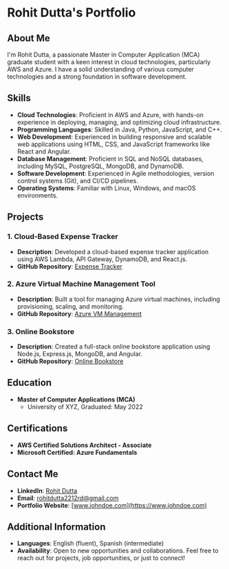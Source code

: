 # Rohit Dutta's Portfolio

## About Me

I'm Rohit Dutta, a passionate Master in Computer Application (MCA) graduate student with a keen interest in cloud technologies, particularly AWS and Azure. I have a solid understanding of various computer technologies and a strong foundation in software development.

## Skills

- **Cloud Technologies**: Proficient in AWS and Azure, with hands-on experience in deploying, managing, and optimizing cloud infrastructure.
- **Programming Languages**: Skilled in Java, Python, JavaScript, and C++.
- **Web Development**: Experienced in building responsive and scalable web applications using HTML, CSS, and JavaScript frameworks like React and Angular.
- **Database Management**: Proficient in SQL and NoSQL databases, including MySQL, PostgreSQL, MongoDB, and DynamoDB.
- **Software Development**: Experienced in Agile methodologies, version control systems (Git), and CI/CD pipelines.
- **Operating Systems**: Familiar with Linux, Windows, and macOS environments.

## Projects

### 1. Cloud-Based Expense Tracker
- **Description**: Developed a cloud-based expense tracker application using AWS Lambda, API Gateway, DynamoDB, and React.js.
- **GitHub Repository**: [Expense Tracker](https://github.com/johndoe/expense-tracker)

### 2. Azure Virtual Machine Management Tool
- **Description**: Built a tool for managing Azure virtual machines, including provisioning, scaling, and monitoring.
- **GitHub Repository**: [Azure VM Management](https://github.com/johndoe/azure-vm-management)

### 3. Online Bookstore
- **Description**: Created a full-stack online bookstore application using Node.js, Express.js, MongoDB, and Angular.
- **GitHub Repository**: [Online Bookstore](https://github.com/johndoe/online-bookstore)

## Education

- **Master of Computer Applications (MCA)**
  - University of XYZ, Graduated: May 2022

## Certifications

- **AWS Certified Solutions Architect - Associate**
- **Microsoft Certified: Azure Fundamentals**

## Contact Me

- **LinkedIn**: [Rohit Dutta](https://www.linkedin.com/in/m-rohit-dutta)
- **Email**: rohitdutta2212rd@gmail.com
- **Portfolio Website**: [www.johndoe.com](https://www.johndoe.com)

## Additional Information

- **Languages**: English (fluent), Spanish (intermediate)
- **Availability**: Open to new opportunities and collaborations. Feel free to reach out for projects, job opportunities, or just to connect!
